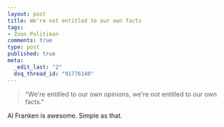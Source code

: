 ```yaml
--- 
layout: post
title: We're not entitled to our own facts
tags: 
- Zoon Politikon
comments: true
type: post
published: true
meta: 
  _edit_last: "2"
  dsq_thread_id: "91776140"
---
```

<blockquote>"We're entitled to our own opinions, we're not entitled to our own facts."</blockquote>

Al Franken is awesome. Simple as that.

<object width="425" height="344"><param name="movie" value="http://www.youtube.com/v/4n2P0QsTe8c&color1=0xb1b1b1&color2=0xcfcfcf&hl=en_US&feature=player_embedded&fs=1"></param><param name="allowFullScreen" value="true"></param><param name="allowScriptAccess" value="always"></param><embed src="http://www.youtube.com/v/4n2P0QsTe8c&color1=0xb1b1b1&color2=0xcfcfcf&hl=en_US&feature=player_embedded&fs=1" type="application/x-shockwave-flash" allowfullscreen="true" allowScriptAccess="always" width="425" height="344"></embed></object>
